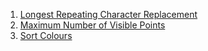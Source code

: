 1. [Longest Repeating Character Replacement](https://leetcode.com/problems/longest-repeating-character-replacement/description/)
2. [Maximum Number of Visible Points](https://leetcode.com/problems/maximum-number-of-visible-points/)
3. [Sort Colours](https://leetcode.com/problems/sort-colors/)
